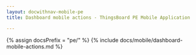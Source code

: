 ```yaml
---
layout: docwithnav-mobile-pe
title: Dashboard mobile actions - ThingsBoard PE Mobile Application

---
```


{% assign docsPrefix = "pe/" %}
{% include docs/mobile/dashboard-mobile-actions.md %}
